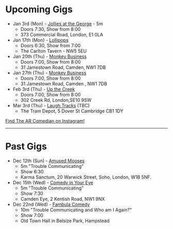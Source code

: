 Upcoming Gigs
=============

* Jan 3rd (Mon) - [Jollies at the George](https://www.facebook.com/jolliesatthegeorge) - 5m 
  - Doors 7:30, Show from 8:00
  - 373 Commercial Road, London, E1 0LA
* Jan 17th (Mon) - [Lollipops](https://www.facebook.com/lolipopslivecomedy)
  - Doors 6:30, Show from 7:00
  - The Carlton Tavern - NW5 5EU
* Jan 20th (Thu) - [Monkey Business](http://www.monkeybusinesscomedyclub.co.uk/)
  - Doors 7:00, Show from 8:00
  - 31 Jamestown Road, Camden, NW1 7DB
* Jan 27th (Thu) - [Monkey Business](http://www.monkeybusinesscomedyclub.co.uk/)
  - Doors 7:00, Show from 8:00
  - 31 Jamestown Road, Camden , NW1 7DB
* Feb 3rd (Thu) - [Up the Creek](https://up-the-creek.com)
  - Doors 7:00, Show from 8:00
  - 302 Creek Rd, London,SE10 9SW
* Mar 3rd (Thu) - [Laugh Tracks](https://www.facebook.com/laughtracks.comedynight/) (TBC)
  - The Tram Depot, 5 Dover St Cambridge CB1 1DY

[Find The AR Comedian on Instagram!](https://www.instagram.com/tansaku/)

----

Past Gigs
=========
* Dec 12th (Sun) - [Amused Mooses](https://www.amusedmoose.com)
  - 5m "Trouble Communicating"
  - Show 6:30
  - Karma Sanctum, 20 Warwick Street, Soho, London, W1B 5NF.
* Dec 15th (Wed) - [Comedy in Your Eye](https://www.facebook.com/comedyinyoureye/) 
  - 5m "Trouble Communicating"
  - Show 7:30
  - Camden Eye, 2 Kentish Road, NW1 9NX
* Dec 22nd (Wed) - [Fambula Comedy](https://www.facebook.com/FambulaComedy/)
  - 10m "Trouble Communicating and Who am I Again?"
  - Show 7:00
  - Old Town Hall in Belsize Park, Hampstead


